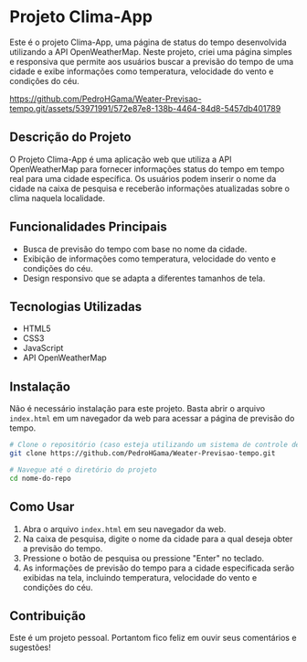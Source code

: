 
# Projeto Clima-App

Este é  o projeto Clima-App, uma página de status do tempo desenvolvida utilizando a API OpenWeatherMap. Neste projeto, criei uma página simples e responsiva que permite aos usuários buscar a previsão do tempo de uma cidade e exibe informações como temperatura, velocidade do vento e condições do céu.




https://github.com/PedroHGama/Weater-Previsao-tempo.git/assets/53971991/572e87e8-138b-4464-84d8-5457db401789


## Descrição do Projeto

O Projeto Clima-App é uma aplicação web que utiliza a API OpenWeatherMap para fornecer informações status do tempo em tempo real para uma cidade específica. Os usuários podem inserir o nome da cidade na caixa de pesquisa e receberão informações atualizadas sobre o clima naquela localidade.

## Funcionalidades Principais

- Busca de previsão do tempo com base no nome da cidade.
- Exibição de informações como temperatura, velocidade do vento e condições do céu.
- Design responsivo que se adapta a diferentes tamanhos de tela.

## Tecnologias Utilizadas

- HTML5
- CSS3
- JavaScript
- API OpenWeatherMap

## Instalação

Não é necessário instalação para este projeto. Basta abrir o arquivo `index.html` em um navegador da web para acessar a página de previsão do tempo.

```bash
# Clone o repositório (caso esteja utilizando um sistema de controle de versão)
git clone https://github.com/PedroHGama/Weater-Previsao-tempo.git

# Navegue até o diretório do projeto
cd nome-do-repo
```

## Como Usar

1. Abra o arquivo `index.html` em seu navegador da web.
2. Na caixa de pesquisa, digite o nome da cidade para a qual deseja obter a previsão do tempo.
3. Pressione o botão de pesquisa ou pressione "Enter" no teclado.
4. As informações de previsão do tempo para a cidade especificada serão exibidas na tela, incluindo temperatura, velocidade do vento e condições do céu.

## Contribuição

Este é um projeto pessoal. Portantom fico feliz em ouvir seus comentários e sugestões!

